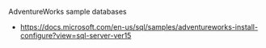 
AdventureWorks sample databases
- https://docs.microsoft.com/en-us/sql/samples/adventureworks-install-configure?view=sql-server-ver15